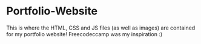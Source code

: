 # Portfolio-Website
This is where the HTML, CSS and JS files (as well as images) are contained for my portfolio website!
Freecodeccamp was my inspiration :)

